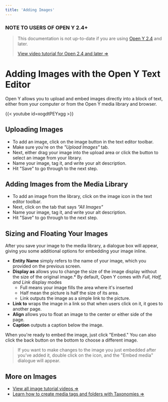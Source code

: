 ```yaml
---
title: 'Adding Images'
---
```


### NOTE TO USERS OF OPEN Y 2.4+

> This documentation is not up-to-date if you are using [Open Y 2.4](https://community.openymca.org/t/version-2-4-released-q1-2020-major-release/624) and later.
>
> [View video tutorial  for Open 2.4 and later ⇒](https://www.youtube.com/watch?v=gcaBlhyPZEY)

# Adding Images with the Open Y Text Editor

Open Y allows you to upload and embed images directly into a block of text, either from your computer or from the Open Y media library and browser.

{{< youtube id=xogdtPEYxgg >}}

## Uploading Images

* To add an image, click on the image button in the text editor toolbar.
* Make sure you're on the *"Upload Images"* tab.
* Next, either drag your image into the upload area or click the button to select an image from your library.
* Name your image, tag it, and write your alt description.
* Hit "Save" to go through to the next step.

## Adding Images from the Media Library

* To add an image from the library, click on the image icon in the text editor toolbar.
* Next, click on the tab that says *"All Images"*
* Name your image, tag it, and write your alt description.
* Hit "Save" to go through to the next step.

## Sizing and Floating Your Images

After you save your image to the media library, a dialogue box will appear, giving you some additional options for embedding your image inline.

* **Entity Name** simply refers to the name of your image, which you provided on the previous screen.
* **Display as** allows you to change the size of the image display without the size of the original image.* By default, Open Y comes with *Full, Half, and Link* display modes
  * Full means your image fills the area where it's inserted
  * Half mean the picture is half the size of its area.
  * Link outputs the image as a simple link to the picture.
* **Link to** wraps the image in a link so that when users click on it, it goes to another page.
* **Align** allows you to float an image to the center or either side of the page.
* **Caption** outputs a caption below the image.

When you're ready to embed the image, just click "Embed." You can also click the back button on the bottom to choose a different image.

> If you want to make changes to the image you just embedded after you've added it, double click on the icon, and the "Embed media" dialogue will appear.

## More on Images

* [View all image tutorial videos ⇒](https://community.openymca.org/t/video-tutorials-for-images-and-documents/738)
* [Learn how to create media tags and folders with Taxonomies ⇒](https://community.openymca.org/t/taxonomy-vocabularies-and-terms-website-structure-open-y-user-docs/734)
